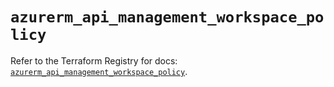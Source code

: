 # `azurerm_api_management_workspace_policy`

Refer to the Terraform Registry for docs: [`azurerm_api_management_workspace_policy`](https://registry.terraform.io/providers/hashicorp/azurerm/4.51.0/docs/resources/api_management_workspace_policy).
